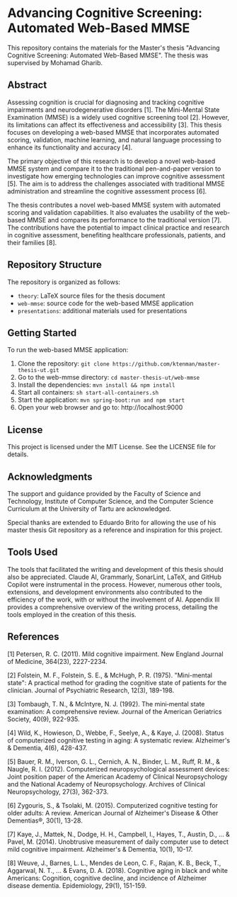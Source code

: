 # Advancing Cognitive Screening: Automated Web-Based MMSE
This repository contains the materials for the Master's thesis "Advancing Cognitive Screening: Automated Web-Based
MMSE". The thesis was supervised by Mohamad Gharib.

## Abstract
Assessing cognition is crucial for diagnosing and tracking cognitive impairments and neurodegenerative disorders [1].
The Mini-Mental State Examination (MMSE) is a widely used cognitive screening tool [2]. However, its limitations can
affect its effectiveness and accessibility [3]. This thesis focuses on developing a web-based MMSE that incorporates
automated scoring, validation, machine learning, and natural language processing to enhance its functionality and
accuracy [4].

The primary objective of this research is to develop a novel web-based MMSE system and compare it to the traditional
pen-and-paper version to investigate how emerging technologies can improve cognitive assessment [5]. The aim is to
address the challenges associated with traditional MMSE administration and streamline the cognitive assessment
process [6].

The thesis contributes a novel web-based MMSE system with automated scoring and validation capabilities. It also
evaluates the usability of the web-based MMSE and compares its performance to the traditional version [7]. The
contributions have the potential to impact clinical practice and research in cognitive assessment, benefiting healthcare
professionals, patients, and their families [8].

## Repository Structure
The repository is organized as follows:

- `theory`: LaTeX source files for the thesis document
- `web-mmse`: source code for the web-based MMSE application
- `presentations`: additional materials used for presentations

## Getting Started
To run the web-based MMSE application:

1. Clone the repository: `git clone https://github.com/ktenman/master-thesis-ut.git`
2. Go to the web-mmse directory: `cd master-thesis-ut/web-mmse`
3. Install the dependencies: `mvn install && npm install`
4. Start all containers: `sh start-all-containers.sh`
5. Start the application: `mvn spring-boot:run and npm start`
6. Open your web browser and go to: http://localhost:9000

## License
This project is licensed under the MIT License. See the LICENSE file for details.

## Acknowledgments
The support and guidance provided by the Faculty of Science and Technology, Institute of Computer Science, and the
Computer Science Curriculum at the University of Tartu are acknowledged.

Special thanks are extended to Eduardo Brito for allowing the use of his master thesis Git repository as a reference and
inspiration for this project.

## Tools Used
The tools that facilitated the writing and development of this thesis should also be appreciated. Claude AI, Grammarly,
SonarLint, LaTeX, and GitHub Copilot were instrumental in the process. However, numerous other tools, extensions, and
development environments also contributed to the efficiency of the work, with or without the involvement of AI. Appendix
III provides a comprehensive overview of the writing process, detailing the tools employed in the creation of this
thesis.

## References

[1] Petersen, R. C. (2011). Mild cognitive impairment. New England Journal of Medicine, 364(23), 2227-2234.

[2] Folstein, M. F., Folstein, S. E., & McHugh, P. R. (1975). "Mini-mental state": A practical method for grading the
cognitive state of patients for the clinician. Journal of Psychiatric Research, 12(3), 189-198.

[3] Tombaugh, T. N., & McIntyre, N. J. (1992). The mini‐mental state examination: A comprehensive review. Journal of the
American Geriatrics Society, 40(9), 922-935.

[4] Wild, K., Howieson, D., Webbe, F., Seelye, A., & Kaye, J. (2008). Status of computerized cognitive testing in aging:
A systematic review. Alzheimer's & Dementia, 4(6), 428-437.

[5] Bauer, R. M., Iverson, G. L., Cernich, A. N., Binder, L. M., Ruff, R. M., & Naugle, R. I. (2012). Computerized
neuropsychological assessment devices: Joint position paper of the American Academy of Clinical Neuropsychology and the
National Academy of Neuropsychology. Archives of Clinical Neuropsychology, 27(3), 362-373.

[6] Zygouris, S., & Tsolaki, M. (2015). Computerized cognitive testing for older adults: A review. American Journal of
Alzheimer's Disease & Other Dementias®, 30(1), 13-28.

[7] Kaye, J., Mattek, N., Dodge, H. H., Campbell, I., Hayes, T., Austin, D., ... & Pavel, M. (2014). Unobtrusive
measurement of daily computer use to detect mild cognitive impairment. Alzheimer's & Dementia, 10(1), 10-17.

[8] Weuve, J., Barnes, L. L., Mendes de Leon, C. F., Rajan, K. B., Beck, T., Aggarwal, N. T., ... & Evans, D. A. (2018).
Cognitive aging in black and white Americans: Cognition, cognitive decline, and incidence of Alzheimer disease dementia.
Epidemiology, 29(1), 151-159.
